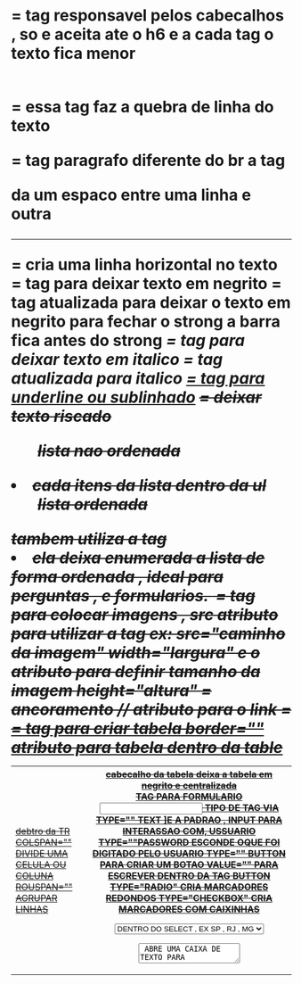 <h1> = tag responsavel pelos cabecalhos , so e aceita ate o h6 e a cada tag o texto fica menor

<br /> = essa tag faz a quebra de linha do texto
<p> = tag paragrafo diferente do br a tag <p> da um espaco entre uma linha e outra
<hr/> = cria uma linha horizontal no texto 
<b> = tag para deixar texto em negrito
<strong> = tag atualizada para deixar o texto em negrito para fechar o strong a barra fica antes do strong
<i> =  tag para deixar texto em italico
<em> = tag atualizada para italico
<u> = tag para underline ou sublinhado</u>
<strike> = deixar texto riscado
<ul> lista nao ordenada </ul> <li>cada itens da lista dentro da ul
<ol> lista ordenada</ol> tambem utiliza a tag<li> ela deixa enumerada a lista de forma ordenada , ideal para perguntas , e formularios.
<img/> = tag para colocar imagens , src atributo para utilizar a tag ex: src="caminho da imagem" width="largura" e o atributo para definir tamanho da imagem height="altura"
<a> = ancoramento // atributo para o link = <a href="">
<table> = tag para criar tabela border="" atributo para tabela
<tr> dentro da table 
<td> debtro da TR COLSPAN="" DIVIDE UMA CELULA OU COLUNA ROUSPAN="" AGRUPAR LINHAS
<th> cabecalho da tabela deixa a tabela em negrito e centralizada
<FORM> TAG PARA FORMULARIO 
<INPUT> TIPO  DE TAG VIA TYPE="" TEXT ]E A PADRAO , INPUT PARA INTERASSAO COM, USSUARIO TYPE=""PASSWORD ESCONDE OQUE FOI DIGITADO PELO USUARIO TYPE="" BUTTON PARA CRIAR UM BOTAO  VALUE="" PARA ESCREVER DENTRO DA TAG BUTTON TYPE="RADIO" CRIA MARCADORES REDONDOS TYPE="CHECKBOX" CRIA MARCADORES COM CAIXINHAS 


<SELECT> ONDE VOCE PODE ESCOLHER VARIAS OPCOES <OPTION> DENTRO DO SELECT , EX SP , RJ , MG

<TEXTAREA> ABRE UMA CAIXA DE TEXTO PARA OBSERVACOES .

NAME="LOGIN" CRIA UM ATRIBUTO PARA LOGIN E SENHA POR EXEMPLO E DA START NA LINGUAGEM DE PROGRAMACAO.


entidades html para colocar carACTERES ESPECIAIS NA PAGINA 

https://www.w3schools.com/html/html_entities.asp  SITE DE ENTITES